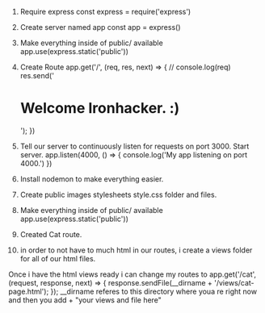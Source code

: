  1. Require express
const express = require('express')
 2. Create server named app
const app = express()

 5. Make everything inside of public/ available
app.use(express.static('public'))

 3. Create Route
app.get('/', (req, res, next) => {
// console.log(req)
res.send('<h1>Welcome Ironhacker. :)</h1>');
})

 4. Tell our server to continuously listen for requests on port 3000. Start server.
app.listen(4000, () => {
console.log('My app listening on port 4000.')
})

5. Install nodemon to make everything easier.

6. Create public
   images
   stylesheets
   style.css folder and files.

7. Make everything inside of public/ available
   app.use(express.static('public'))

8. Created Cat route.

9. in order to not have to much html in our routes, i create a views folder for all of our html files.

Once i have the html views ready i can change my routes to
app.get('/cat', (request, response, next) => {
response.sendFile(__dirname + '/views/cat-page.html');
});
__dirname referes to this directory where youa re right now and then you add + "your views and file here"
